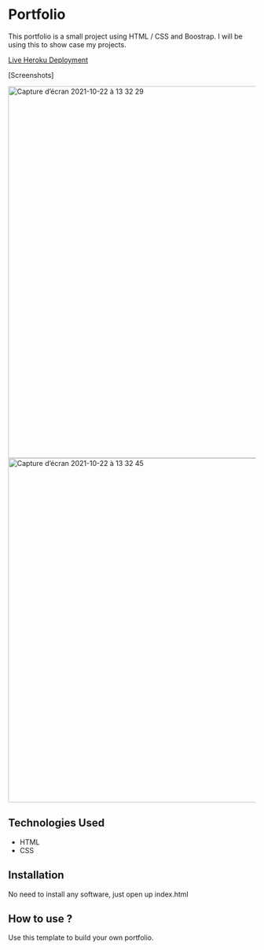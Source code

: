 # Portfolio

This portfolio is a small project using HTML / CSS and Boostrap. I will be using this to show case my projects.

[Live Heroku Deployment](https://portfolio-ashley-new.herokuapp.com/)

[Screenshots]

<img width="756" alt="Capture d’écran 2021-10-22 à 13 32 29" src="https://user-images.githubusercontent.com/78886716/138393933-6c9b1bdf-c722-407a-a6f2-4e6144790e5a.png">

<img width="700" alt="Capture d’écran 2021-10-22 à 13 32 45" src="https://user-images.githubusercontent.com/78886716/138393958-e759a7df-c870-4724-9fa8-ec7288a15b58.png">


## Technologies Used

* HTML
* CSS

## Installation

No need to install any software, just open up index.html

## How to use ?

Use this template to build your own portfolio.
